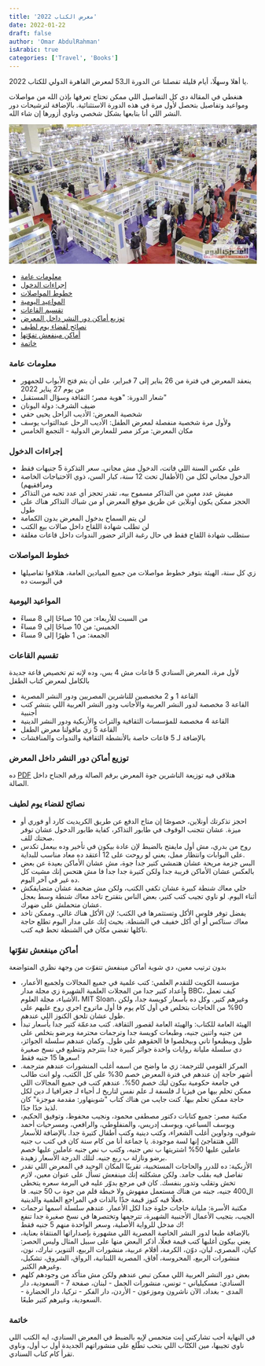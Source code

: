 ```yaml
---
title: 'معرض الكتاب 2022'
date: 2022-01-22
draft: false
author: 'Omar AbdulRahman'
isArabic: true
categories: ['Travel', 'Books']
---
```


يا أهلا وسهلًا، أيام قليلة تفصلنا عن الدورة الـ53 لمعرض القاهرة الدولي للكتاب 2022.

هنغطي في المقالة دي كل التفاصيل اللي ممكن تحتاج تعرفها بإذن الله من مواصلات ومواعيد وتفاصيل بتحصل لأول مرة في هذه الدورة الاستثنائية. بالإضافة لترشيحات دور النشر اللي أنا بتابعها بشكل شخصي وناوي أزورها إن شاء الله.

![معرض القاهرة الدولي للكتاب](../../assets/cairo_bookfair_22.jpg)

- [معلومات عامة](#معلومات-عامة)
- [إجراءات الدخول](#إجراءات-الدخول)
- [خطوط المواصلات](#خطوط-المواصلات)
- [المواعيد اليومية](#المواعيد-اليومية)
- [تقسيم القاعات](#تقسيم-القاعات)
- [توزيع أماكن دور النشر داخل المعرض](#توزيع-أماكن-دور-النشر-داخل-المعرض)
- [نصائح لقضاء يوم لطيف](#نصائح-لقضاء-يوم-لطيف)
- [أماكن مينفعش تفوّتها](#أماكن-مينفعش-تفوّتها)
- [خاتمة](#خاتمة)

### معلومات عامة

- ينعقد المعرض في فترة من 26 يناير إلى 7 فبراير، على أن يتم فتح الأبواب للجمهور من يوم 27 يناير 2022
- شعار الدورة: "هوية مصر؛ الثقافة وسؤال المستقبل"
- ضيف الشرف: دولة اليونان
- شخصية المعرض: الأديب الراحل يحيى حقي
- ولأول مرة شخصية منفصلة لمعرض الطفل: الأديب الرحل عبدالتواب يوسف
- مكان المعرض: مركز مصر للمعارض الدولية - التجمع الخامس

### إجراءات الدخول

- على عكس السنة اللي فاتت، الدخول مش مجاني. سعر التذكرة 5 جنيهات فقط
- الدخول مجاني لكل من (الأطفال تحت 12 سنة، كبار السن، ذوي الاحتياجات الخاصة ومرافقيهم)
- مفيش عدد معين من التذاكر مسموح بيه، تقدر تحجز أي عدد تحبه من التذاكر
- الحجز ممكن يكون أونلاين عن طريق موقع المعرض أو من شباك التذاكر هناك على طول
- لن يتم السماح بدخول المعرض بدون الكمامة
- لن تطلب شهادة اللقاح داخل صالات بيع الكتب
- ستطلب شهادة اللقاح فقط في حال رغبة الزائر حضور الندوات داخل قاعات مغلقة

### خطوط المواصلات

- زي كل سنة، الهيئة بتوفر خطوط مواصلات من جميع الميادين العامة، هتلاقوا تفاصيلها في البوست ده

### المواعيد اليومية

- من السبت للأربعاء: من 10 صباحًا إلى 8 مساءً
- الخميس: من 10 صباحًا إلى 9 مساءً
- الجمعة: من 1 ظهرًا إلى 9 مساءً

### تقسيم القاعات

لأول مرة، المعرض السنادي 5 قاعات مش 4 بس، وده لإنه تم تخصيص قاعة جديدة بالكامل لمعرض كتاب الطفل

- القاعة 1 و 2 مخصصين للناشرين المصريين ودور النشر المصرية
- القاعة 3 مخصصة لدور النشر العربية والأجانب ودور النشر العربية اللي بتنشر كتب أجنبية
- القاعة 4 مخصصة للمؤسسات الثقافية والتراث والأزبكية ودور النشر الدينية
- القاعة 5 زي ماقولنا معرض الطفل
- بالإضافة لـ 5 قاعات خاصة بالأنشطة الثقافية والندوات والمناقشات

### توزيع أماكن دور النشر داخل المعرض

ده [PDF](https://drive.google.com/file/d/1Cfrq7Jtg-65RoAI81k2Ib5WJATc-_SgO/view) هتلاقي فيه توزيعة الناشرين جوة المعرض برقم الصالة ورقم الجناح داخل الصالة.

### نصائح لقضاء يوم لطيف

- احجز تذكرتك أونلاين، خصوصًا إن متاح الدفع عن طريق الكريديت كارد أو فوري أو ميزة. عشان تتجنب الوقوف في طابور التذاكر، كفاية طابور الدخول عشان توفر صحتك للف.
- روح من بدري، مش أول مايفتح بالضبط لإن عادة بيكون في تأخير وده بيعمل تكدس على البوابات وانتظار ممل، يعني لو روحت على 12 أعتقد ده معاد مناسب للبداية.
- البس جزمة مريحة عشان هتمشي كتير جدا جوة، مش عشان الأماكن بعيدة عن بعض بالعكس عشان الأماكن قريبة جدا ولكن كتيرة جدا جدا فا مش هتحس إنك مشيت كل ده غير في آخر اليوم.
- خلي معاك شنطة كبيرة عشان تكفي الكتب، ولكن مش ضخمة عشان متضايقكش أثناء اليوم. لو ناوي تجيب كتب كتير، بعض الناس بتقترح تاخد معاك شنطة وسط بعجل عشان متحملش على ضهرك.
- يفضل توفر فلوس الأكل وتستثمرها في الكتب؛ لإن الأكل هناك غالي. وممكن تاخد معاك سناكس أو أي أكل خفيف في الشنطة. بحيث إنك على مدار اليوم تطلع حاجة تاكلها تفضي مكان في الشنطة تحط فيه كتب.

### أماكن مينفعش تفوّتها

بدون ترتيب معين، دي شوية أماكن مينفعش تتفوّت من وجهة نظري المتواضعة

- مؤسسة الكويت للتقدم العلمي: كتب علمية في جميع المجالات ولجميع الأعمار، وأعداد كتير جدا من المجلات العلمية الشهيرة زي مجلة مدار BBC، كيف تعمل الأشياء، مجلة العلوم، MIT Sloan، وغيرهم كتير. وكل ده بأسعار كويسة جدا، ولكن 90% من الحاجات بتخلص في أول كام يوم فا أول ماتروح اجري روح عليهم على طول عشان تلحق الكنوز اللي عندهم.
- الهيئة العامة للكتاب: والهيئة العامة لقصور الثقافة. كتب مدعمّة كتير جدا بأسعار تبدأ من جنيه واتنين جنيه، وطبعات كويسة جدا وترجمات محترمة وبرضو بتخلص على طول وبيطبعوا تاني وبيخلصوا فا الحقوهم على طول. وكمان عندهم سلسلة الجوائز، دي سلسلة مليانة روايات واخدة جوائز كبيرة جدا بتترجم وتتطبع في نسخ صغيرة سعرها 15 جنيه فقط!
- المركز القومي للترجمة: زي ما واضح من اسمه أغلب المنشورات عندهم مترجمة. أشهر حاجة إن عندهم في فترة المعرض خصم 30% على كل الكتب، ولو انت طالب في جامعة حكومية بيكون ليك خصم 50%. عندهم كتب في جميع المجالات اللي ممكن تحلم بيها من فيزيا لـ فلسفة لـ علم نفس لتاريخ لـ أحياء لـ جغرافيا لـ دين لكل حاجة ممكن تحلم بيها. كنت جايب من هناك كتاب "شوبنهاور: مقدمة موجزة" كان لذيذ جدًا جدًا.
- مكتبة مصر: جميع كتابات دكتور مصطفى محمود، ونجيب محفوظ، وتوفيق الحكيم، ويوسف السباعي، ويوسف إدريس، والمنفلوطي، والرافعي، ومسرحيات أحمد شوقي، ودواوين أغلب الشعراء، وكتب دينية وكتب أطفال كتيرة جدا. بالإضافة للأسعار اللي هتتفاجئ إنها لسة موجودة. يا جماعة أنا من كام سنة كان في كتب ب جنيه عاملين عليها 50% اشتريتها ب نص جنيه، وكتب ب نص جنيه عاملين عليها خصم برضو ونازلة ب ربع جنيه. لتلك الدرجة الأسعار زهيدة.
- الأزبكية: ده للدرر والحاجات المستخبية، تقريبًا المكان الوحيد في المعرض اللي تقدر تفاصل فيه بقلب جامد. ولكن مشكلته إنك مينفعش تسأل على عنوان معين، لازم تخش وتقلب وتدور بنفسك. كان في مرجع بدوّر عليه في البرمة سعره يتخطى ال400 جنيه، جبته من هناك مستعمل مفهوش ولا خبطة قلم من جوة ب 50 جنيه. فا فعلًا فيه كنوز قيمة جدًا بالذات في المراجع العلمية والدينية.
- مكتبة الأسرة: مليانة حاجات حلوة جدا لكل الأعمار. عندهم سلسلة اسمها ترجمات الجيب، بتجيب الأعمال الأجنبية الشهيرة، تترجمها وتختصرها في نسخ صغيرة جدا تنفع ك مدخل للرواية الأصلية، وسعر الواحدة منهم 5 جنيه فقط!
- بالإضافة طبعا لدور النشر الخاصة المصرية اللي مشهورة بإصداراتها المنتقاة بعناية، يعني بيكون أغلبها كتب قيمة فعلًا، أذكر البعض منها على سبيل المثال وليس الحصر: كيان، المصري، ليان، دوّن، الكرمة، أقلام عربية، منشورات الربيع، التنوير، تبارك، نون، منشورات الربيع، المحروسة، آفاق، المصرية اللبنانية، الرواق، الشروق، تشكيل، وغيرهم الكثير.
- بعض دور النشر العربية اللي ممكن تبص عندهم ولكن مش متأكد من وجودهم كلهم السنادي: مسكيلياني - تونس، منشورات الجمل - لبنان، صفحة 7 - السعودية، دار المدى - بغداد، الآن ناشرون وموزعون - الأردن، دار الفكر - تركيا، دار الحضارة - السعودية، وغيرهم كتير طبعًا.

### خاتمة

في النهاية أحب تشاركني إنت متحمس لإيه بالضبط في المعرض السنادي، ايه الكتب اللي ناوي تجيبها، مين الكتّاب اللي بتحب تطّلع على منشوراتهم الجديدة أول ب أول، وناوي تقرأ كام كتاب السنادي.
